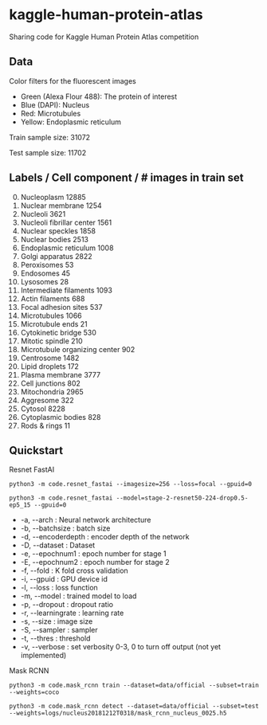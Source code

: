 # kaggle-human-protein-atlas
Sharing code for Kaggle Human Protein Atlas competition

## Data
Color filters for the fluorescent images

  * Green (Alexa Flour 488): The protein of interest
  * Blue (DAPI): Nucleus
  * Red: Microtubules
  * Yellow: Endoplasmic reticulum

Train sample size: 31072

Test sample size:  11702

## Labels / Cell component / # images in train set
  0.   Nucleoplasm			12885
  1.   Nuclear membrane			1254
  2.   Nucleoli				3621
  3.   Nucleoli fibrillar center	1561
  4.   Nuclear speckles			1858
  5.   Nuclear bodies			2513
  6.   Endoplasmic reticulum		1008
  7.   Golgi apparatus			2822
  8.   Peroxisomes			53
  9.   Endosomes			45
  10.  Lysosomes			28
  11.  Intermediate filaments		1093
  12.  Actin filaments			688
  13.  Focal adhesion sites		537
  14.  Microtubules			1066
  15.  Microtubule ends			21
  16.  Cytokinetic bridge		530
  17.  Mitotic spindle			210
  18.  Microtubule organizing center	902
  19.  Centrosome			1482
  20.  Lipid droplets			172
  21.  Plasma membrane			3777
  22.  Cell junctions			802
  23.  Mitochondria			2965
  24.  Aggresome			322
  25.  Cytosol				8228
  26.  Cytoplasmic bodies		828
  27.  Rods & rings			11

## Quickstart
Resnet FastAI

`python3 -m code.resnet_fastai --imagesize=256 --loss=focal --gpuid=0`

`python3 -m code.resnet_fastai --model=stage-2-resnet50-224-drop0.5-ep5_15 --gpuid=0`

  * -a, --arch         : Neural network architecture
  * -b, --batchsize    : batch size
  * -d, --encoderdepth : encoder depth of the network
  * -D, --dataset      : Dataset
  * -e, --epochnum1    : epoch number for stage 1
  * -E, --epochnum2    : epoch number for stage 2
  * -f, --fold         : K fold cross validation
  * -i, --gpuid        : GPU device id
  * -l, --loss         : loss function
  * -m, --model        : trained model to load
  * -p, --dropout      : dropout ratio
  * -r, --learningrate : learning rate
  * -s, --size         : image size
  * -S, --sampler      : sampler
  * -t, --thres        : threshold
  * -v, --verbose      : set verbosity 0-3, 0 to turn off output (not yet implemented)


Mask RCNN

`python3 -m code.mask_rcnn train --dataset=data/official --subset=train --weights=coco`

`python3 -m code.mask_rcnn detect --dataset=data/official --subset=test --weights=logs/nucleus20181212T0318/mask_rcnn_nucleus_0025.h5`
